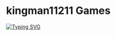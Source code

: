 # kingman11211 Games

[![Typing SVG](https://readme-typing-svg.demolab.com?font=Fira+Code&pause=600&width=435&lines=Hey+its+kingman11211!;Join+the+discord+%3A+discord.gg%2FSf8P3zG68H+)](https://git.io/typing-svg)
